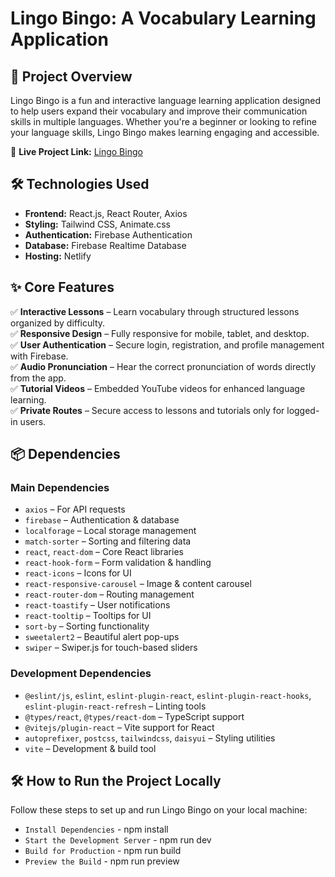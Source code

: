 # Lingo Bingo: A Vocabulary Learning Application  

 

## 🚀 Project Overview  
Lingo Bingo is a fun and interactive language learning application designed to help users expand their vocabulary and improve their communication skills in multiple languages. Whether you're a beginner or looking to refine your language skills, Lingo Bingo makes learning engaging and accessible.  

🔗 **Live Project Link:** [Lingo Bingo](https://lingo-bingo-auth.web.app/)  

## 🛠️ Technologies Used  
- **Frontend:** React.js, React Router, Axios  
- **Styling:** Tailwind CSS, Animate.css  
- **Authentication:** Firebase Authentication  
- **Database:** Firebase Realtime Database  
- **Hosting:** Netlify  

## ✨ Core Features  
✅ **Interactive Lessons** – Learn vocabulary through structured lessons organized by difficulty.  
✅ **Responsive Design** – Fully responsive for mobile, tablet, and desktop.  
✅ **User Authentication** – Secure login, registration, and profile management with Firebase.  
✅ **Audio Pronunciation** – Hear the correct pronunciation of words directly from the app.  
✅ **Tutorial Videos** – Embedded YouTube videos for enhanced language learning.  
✅ **Private Routes** – Secure access to lessons and tutorials only for logged-in users.  

## 📦 Dependencies  
### **Main Dependencies**  
- `axios` – For API requests  
- `firebase` – Authentication & database  
- `localforage` – Local storage management  
- `match-sorter` – Sorting and filtering data  
- `react`, `react-dom` – Core React libraries  
- `react-hook-form` – Form validation & handling  
- `react-icons` – Icons for UI  
- `react-responsive-carousel` – Image & content carousel  
- `react-router-dom` – Routing management  
- `react-toastify` – User notifications  
- `react-tooltip` – Tooltips for UI  
- `sort-by` – Sorting functionality  
- `sweetalert2` – Beautiful alert pop-ups  
- `swiper` – Swiper.js for touch-based sliders  

### **Development Dependencies**  
- `@eslint/js`, `eslint`, `eslint-plugin-react`, `eslint-plugin-react-hooks`, `eslint-plugin-react-refresh` – Linting tools  
- `@types/react`, `@types/react-dom` – TypeScript support  
- `@vitejs/plugin-react` – Vite support for React  
- `autoprefixer`, `postcss`, `tailwindcss`, `daisyui` – Styling utilities  
- `vite` – Development & build tool  

## 🛠️ How to Run the Project Locally  
Follow these steps to set up and run Lingo Bingo on your local machine:  
- `Install Dependencies` - npm install
- `Start the Development Server` - npm run dev
- `Build for Production` - npm run build
-  `Preview the Build`  - npm run preview
